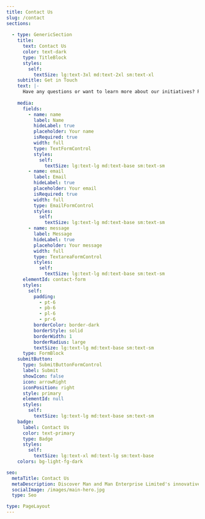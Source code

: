 ```yaml
---
title: Contact Us
slug: /contact
sections:
  
  - type: GenericSection
    title:
      text: Contact Us
      color: text-dark
      type: TitleBlock
      styles:
        self:
          textSize: lg:text-3xl md:text-2xl sm:text-xl
    subtitle: Get in Touch
    text: |-
      Have any questions or want to learn more about our initiatives? Reach out to us using the form below.
  
    media:
      fields:
        - name: name
          label: Name
          hideLabel: true
          placeholder: Your name
          isRequired: true
          width: full
          type: TextFormControl
          styles:
            self:
              textSize: lg:text-lg md:text-base sm:text-sm
        - name: email
          label: Email
          hideLabel: true
          placeholder: Your email
          isRequired: true
          width: full
          type: EmailFormControl
          styles:
            self:
              textSize: lg:text-lg md:text-base sm:text-sm
        - name: message
          label: Message
          hideLabel: true
          placeholder: Your message
          width: full
          type: TextareaFormControl
          styles:
            self:
              textSize: lg:text-lg md:text-base sm:text-sm
      elementId: contact-form
      styles:
        self:
          padding:
            - pt-6
            - pb-6
            - pl-6
            - pr-6
          borderColor: border-dark
          borderStyle: solid
          borderWidth: 1
          borderRadius: large
          textSize: lg:text-lg md:text-base sm:text-sm
      type: FormBlock
    submitButton:
      type: SubmitButtonFormControl
      label: Submit
      showIcon: false
      icon: arrowRight
      iconPosition: right
      style: primary
      elementId: null
      styles:
        self:
          textSize: lg:text-lg md:text-base sm:text-sm
    badge:
      label: Contact Us
      color: text-primary
      type: Badge
      styles:
        self:
          textSize: lg:text-xl md:text-lg sm:text-base
    colors: bg-light-fg-dark

seo:
  metaTitle: Contact Us
  metaDescription: Discover Man and Man Enterprise Limited's innovative and efficient cookstoves designed to enhance cooking experiences while reducing environmental impact.
  socialImage: /images/main-hero.jpg
  type: Seo

type: PageLayout
---
```

